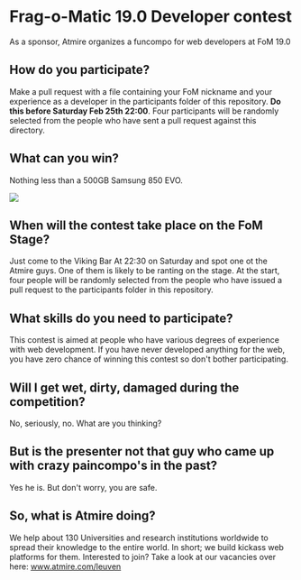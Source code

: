 # Frag-o-Matic 19.0 Developer contest
As a sponsor, Atmire organizes a funcompo for web developers at FoM 19.0

## How do you participate?

Make a pull request with a file containing your FoM nickname and your experience as a developer in the participants folder of this repository. **Do this before Saturday Feb 25th 22:00**. Four participants will be randomly selected from the people who have sent a pull request against this directory.

## What can you win?

Nothing less than a 500GB Samsung 850 EVO.

<img src="https://www.atmire.com/assets/75">

## When will the contest take place on the FoM Stage?

Just come to the Viking Bar At 22:30 on Saturday and spot one ot the Atmire guys. One of them is likely to be ranting on the stage. At the start, four people will be randomly selected from the people who have issued a pull request to the participants folder in this repository.

## What skills do you need to participate?

This contest is aimed at people who have various degrees of experience with web development. If you have never developed anything for the web, you have zero chance of winning this contest so don't bother participating.

## Will I get wet, dirty, damaged during the competition?

No, seriously, no. What are you thinking?

## But is the presenter not that guy who came up with crazy paincompo's in the past?

Yes he is. But don't worry, you are safe.

## So, what is Atmire doing? 

We help about 130 Universities and research institutions worldwide to spread their knowledge to the entire world. In short; we build kickass web platforms for them. Interested to join? Take a look at our vacancies over here: www.atmire.com/leuven

